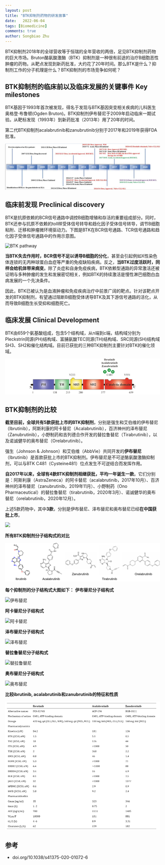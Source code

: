```yaml
---
layout: post
title: "BTK抑制剂药物的研发故事"
date:   2022-06-04
tags: [Biomedicine]
comments: true
author: Songbiao Zhu
---
```


BTK抑制剂2018年的全球营收等于恒瑞的全年营收的两倍，足见BTK抑制剂药物的巨大市场。Bruton酪氨酸激酶（BTK）抑制剂是一种很有前途的治疗B细胞恶性肿瘤的药物。从靶点发现到新药批准，大约花了20年时间。那么BTK是什么？抑制剂工作的分子机理是什么？BTK抑制剂的市场竞争如何呢？



<!-- more -->

## BTK抑制剂的临床前以及临床发展的关键事件 Key milestones

BTK基因于1993年首次被发现，得名于发现与BTK基因突变相关疾病的儿科医生奥格登·布鲁顿(Ogden Bruton)。BTK抑制剂伊布替尼于2009年启动临床一期试验。从靶标发现（1993年）到新药批准（2013年）用了20年的时间。

第二代BTK抑制剂acalabrutinib和zanubrutinib分别于2017年和2019年获得FDA批准。

![](https://raw.githubusercontent.com/SongbiaoZhu/picBed/main/key-milstones-BTK-inhibitors.png)

## 临床前发现 Preclinical discovery

BTK是抗原依赖的BCR信号通路中调控B细胞增殖和存活的重要组成部分。同时，BTK还参与抗原不依赖的toll样受体信号转导和趋化因子受体信号转导，调节B细胞粘附、迁移和肿瘤微环境驱动力。下图是BTK在BCR信号通路、TCR信号通路和趋化因子受体信号通路中的作用示意图。



![BTK pathway](https://pic1.zhimg.com/v2-0caccd81363485a8d64ca483b09849f7_1440w.jpg?source=172ae18b)

**当BTK失去作用时，BCR信号不足以诱导B细胞的分化**，甚至会引起例如X性染色体连锁的无丙种球蛋白血症等严重的免疫缺陷疾病。反之，**当BTK过度活跃时，同样会给机体带来病变**。除了炎症和自身免疫疾病，BTK依赖型通路的异常激活还被证明与多种肿瘤的发生和发展密切相关，例如BTK的持续激活是慢性淋巴细胞白血病发展的一个先决条件。

因此，BTK已被认为是血液肿瘤和免疫疾病治疗中前景广阔的靶点。针对该靶点开发的BTK抑制剂，有望通过阻断B细胞受体诱导BTK及其下游信号通路的活化，从而导致B细胞生长受抑和细胞死亡。

## 临床发展 Clinical Development

BTK由659个氨基酸组成，包含5个结构域，从n端到c端，结构域分别为Pleckstrin同源(PH)结构域、富脯氨酸TEC同源(TH)结构域、SRC同源(SH)结构域SH3、SH2和催化结构域。目前已获批的三种BTK抑制剂主要针对BTK的催化领域。

![](https://raw.githubusercontent.com/SongbiaoZhu/picBed/main/BTK-inhibitors-BTK.png)

## BTK抑制剂的比较

**截至目前，全球共有5款获批上市的BTK抑制剂**，分别是强生和艾伯维的伊布替尼（Ibrutinib），阿斯利康的阿卡替尼（Acalabrutinib），百济神州的泽布替尼（Zanubrutinib），小野制药和吉列德合作开发的替拉鲁替尼（Tirabrutinib），以及诺诚健华的奥布替尼（Orelabrutinib）。

强生（Johnson & Johnson）和艾伯维（AbbVie）共同开发的**伊布替尼**（Ibrutinib）是首款获批上市的BTK抑制剂。伊布替尼是不可逆酪氨酸激酶抑制剂，可以与BTK  C481（Cysteine481）位点发生不可逆结合而发挥作用。

**自2017年以来，全球有4款BTK抑制剂相继获批，平均一年诞生一款**。它们分别是：阿斯利康（AstraZeneca）的阿卡替尼（acalabrutinib，2017年10月）、百济神州的泽布替尼（zanubrutinib，2019年11月）、小野制药（Ono  Pharmaceutical）的替拉鲁替尼（tirabrutinib，2020年3月）、诺诚健华的奥布替尼（orelabrutinib，2020年12月）。

上述5款药物中，其中**3款**，分别是伊布替尼、泽布替尼和奥布替尼已经**在中国获批上市**。

![](https://nimg.ws.126.net/?url=http%3A%2F%2Fdingyue.ws.126.net%2F2021%2F0121%2F864960d3p00qn9zpr000zd200gv006dg00hx006r.png&thumbnail=660x2147483647&quality=80&type=jpg)

**所有BTK抑制剂分子结构式的对比**

![](https://raw.githubusercontent.com/SongbiaoZhu/picBed/main/BTK-inhibitors-chemical-structures.pngructures)

**每个抑制剂的分子结构式大图如下：**
**伊布替尼分子结构式**

![伊布替尼](C:\Users\songbiao\Pictures\Ibrutinib)

**阿卡替尼分子结构式**

![阿卡替尼](https://jschemlabs.com/products/5F159A4800EA5.gif)

**泽布替尼分子结构式**

![泽布替尼](https://file.medchemexpress.com/product_pic/hy-101474b.gif)

**替拉鲁替尼分子结构式**

![替拉鲁替尼](https://tse1-mm.cn.bing.net/th/id/OIP-C.1TFvIdlv8QMpShLCsEcMyAHaHa?pid=ImgDet&w=600&h=600&rs=1)


**奥布替尼分子结构式**

![奥布替尼](https://www.hsppharma.com/Content/uploads/2021524038/2021010710420020556c7d48524d25932bfd9aac007719.gif)

**比较ibrutinib, acalabrutinib和zanubrutinib的特征和性质**

![](https://raw.githubusercontent.com/SongbiaoZhu/picBed/main/comparison-BTK-inhibitors.png)

## 参考

* doi.org/10.1038/s41375-020-01072-6
